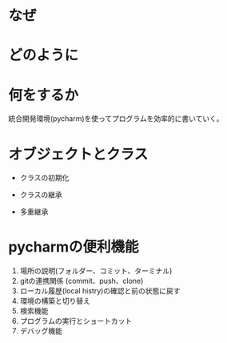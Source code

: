 # なぜ


# どのように


# 何をするか
統合開発環境(pycharm)を使ってプログラムを効率的に書いていく。

# オブジェクトとクラス
- クラスの初期化

- クラスの継承

- 多重継承


# pycharmの便利機能
1. 場所の説明(フォルダー、コミット、ターミナル)
2. gitの連携関係 (commit、push、clone)
3. ローカル履歴(local histry)の確認と前の状態に戻す
4. 環境の構築と切り替え
5. 検索機能
6. プログラムの実行とショートカット
7. デバッグ機能